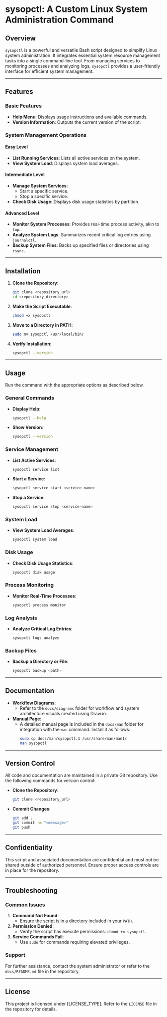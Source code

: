 # sysopctl: A Custom Linux System Administration Command

## Overview
`sysopctl` is a powerful and versatile Bash script designed to simplify Linux system administration. It integrates essential system resource management tasks into a single command-line tool. From managing services to monitoring processes and analyzing logs, `sysopctl` provides a user-friendly interface for efficient system management.

---

## Features
### Basic Features
- **Help Menu**: Displays usage instructions and available commands.
- **Version Information**: Outputs the current version of the script.

### System Management Operations
#### Easy Level
- **List Running Services**: Lists all active services on the system.
- **View System Load**: Displays system load averages.

#### Intermediate Level
- **Manage System Services**:
  - Start a specific service.
  - Stop a specific service.
- **Check Disk Usage**: Displays disk usage statistics by partition.

#### Advanced Level
- **Monitor System Processes**: Provides real-time process activity, akin to `top`.
- **Analyze System Logs**: Summarizes recent critical log entries using `journalctl`.
- **Backup System Files**: Backs up specified files or directories using `rsync`.

---

## Installation
1. **Clone the Repository**:
   ```bash
   git clone <repository_url>
   cd <repository_directory>
   ```
2. **Make the Script Executable**:
   ```bash
   chmod +x sysopctl
   ```
3. **Move to a Directory in PATH**:
   ```bash
   sudo mv sysopctl /usr/local/bin/
   ```
4. **Verify Installation**:
   ```bash
   sysopctl --version
   ```

---

## Usage
Run the command with the appropriate options as described below.

### General Commands
- **Display Help**:
  ```bash
  sysopctl --help
  ```
- **Show Version**:
  ```bash
  sysopctl --version
  ```

### Service Management
- **List Active Services**:
  ```bash
  sysopctl service list
  ```
- **Start a Service**:
  ```bash
  sysopctl service start <service-name>
  ```
- **Stop a Service**:
  ```bash
  sysopctl service stop <service-name>
  ```

### System Load
- **View System Load Averages**:
  ```bash
  sysopctl system load
  ```

### Disk Usage
- **Check Disk Usage Statistics**:
  ```bash
  sysopctl disk usage
  ```

### Process Monitoring
- **Monitor Real-Time Processes**:
  ```bash
  sysopctl process monitor
  ```

### Log Analysis
- **Analyze Critical Log Entries**:
  ```bash
  sysopctl logs analyze
  ```

### Backup Files
- **Backup a Directory or File**:
  ```bash
  sysopctl backup <path>
  ```

---

## Documentation
- **Workflow Diagrams**:
  - Refer to the `docs/diagrams` folder for workflow and system architecture visuals created using Draw.io.
- **Manual Page**:
  - A detailed manual page is included in the `docs/man` folder for integration with the `man` command. Install it as follows:
    ```bash
    sudo cp docs/man/sysopctl.1 /usr/share/man/man1/
    man sysopctl
    ```

---

## Version Control
All code and documentation are maintained in a private Git repository. Use the following commands for version control:
- **Clone the Repository**:
  ```bash
  git clone <repository_url>
  ```
- **Commit Changes**:
  ```bash
  git add .
  git commit -m "<message>"
  git push
  ```

---

## Confidentiality
This script and associated documentation are confidential and must not be shared outside of authorized personnel. Ensure proper access controls are in place for the repository.

---

## Troubleshooting
### Common Issues
1. **Command Not Found**:
   - Ensure the script is in a directory included in your `PATH`.
2. **Permission Denied**:
   - Verify the script has execute permissions: `chmod +x sysopctl`.
3. **Service Commands Fail**:
   - Use `sudo` for commands requiring elevated privileges.

### Support
For further assistance, contact the system administrator or refer to the `docs/README.md` file in the repository.

---

## License
This project is licensed under [LICENSE_TYPE]. Refer to the `LICENSE` file in the repository for details.

